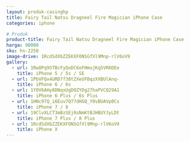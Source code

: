 ```yaml
---
layout: produk-casinghp
title: Fairy Tail Natsu Dragneel Fire Magician iPhone Case
categories: iphone

# Produk
product-title: Fairy Tail Natsu Dragneel Fire Magician iPhone Case
harga: 90000
sku: hn-2250
image-drive: 1RcdSdXbZZEKXFONSGfXl9Mnp-rlV6oV9
gallery:
  - url: 1RwOPq9STBcFyQoDC6oFHmujKq5VR6DEe
    title: iPhone 5 / 5s / SE
  - url: 1PbVFQx4URD7f38tZXeUFBqzXXBUlAnq-
    title: iPhone 6 / 6s
  - url: 1Y0V6AHy8DNqxUgDOZYDg27haPVCQ29A1
    title: iPhone 6 Plus / 6s Plus
  - url: 1HNc97Q_i6Euv7Q77dHGQ_Y0vBUAVp0Cs
    title: iPhone 7 / 8
  - url: 19ClvXLCT3mBzSEj0sNmKtBJHBUYJyLDt
    title: iPhone 7 Plus / 8 Plus
  - url: 1RcdSdXbZZEKXFONSGfXl9Mnp-rlV6oV9
    title: iPhone X
---
```

